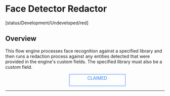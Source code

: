<!--TODO: Replace all references to "VDA", "Developer Application", and "Developer App" with "Veritone Developer"-->
<style>
    #claim-this-flow-btn {
        display: block;
        color: #2F80ED;
        border: 1px solid #2F80ED;
        width: 170px;
        height: 30px;
        text-align: center;
        padding: 3px;
        position: relative;
        text-decoration: none;
        left: 40%;
    }
</style>
# Face Detector Redactor

[status/Development/Undeveloped/red]


## Overview <!-- {docsify-ignore} -->
This flow engine processes face recognition against a specified library and then runs a redaction process against any entities detected that were provided in the engine's custom fields. The specified library must also be a custom field.

<a target="_blank" href="#" id="claim-this-flow-btn">CLAIMED</a>
<hr>